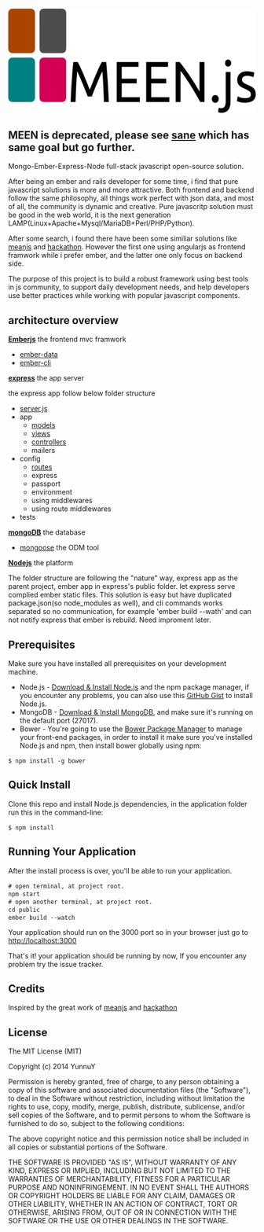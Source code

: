 ![MEEN.JS](/public/public/assets/images/meen.png)

## MEEN is deprecated, please see [sane](https://github.com/artificialio/sane) which has same goal but go further.

Mongo-Ember-Express-Node full-stack javascript open-source solution.

After being an ember and rails developer for some time, i find that pure javascript solutions is more and more attractive. 
Both frontend and backend follow the same philosophy, all things work perfect with json data, and most of all, the community is dynamic and creative. Pure javascritp solution must be good in the web world, it is the next generation LAMP(Linux+Apache+Mysql/MariaDB+Perl/PHP/Python).

After some search, i found there have been some similiar solutions like [meanjs](https://github.com/meanjs/mean) and 
[hackathon](https://github.com/sahat/hackathon-starter). However the first one using angularjs as frontend framwork while i prefer ember, and the latter one only focus on backend side.

The purpose of this project is to build a robust framework using best tools in js community, to support daily development needs, and help developers use better practices while working with popular javascript components.


## architecture overview

**[Emberjs](http://www.emberjs.com)** the frontend mvc framwork

- [ember-data](https://github.com/emberjs/data)
- [ember-cli](http://wwww.ember-cli.com)

**[express](http://expressjs.com)** the app server

the express app follow below folder structure  
* [server.js](#serverjs)
* app
  * [models](#models)
  * [views](#views)
  * [controllers](#controllers)
  * mailers
* config
  * [routes](#routes)
  * express
  * passport
  * environment
  * using middlewares
  * using route middlewares
* tests

**[mongoDB](http://www.mongodb.org/)** the database

- [mongoose](http://mongoosejs.com/) the ODM tool

**[Nodejs](http://nodejs.org/)** the platform

The folder structure are following the "nature" way, express app as the parent project, ember app in express's public folder.
let express serve complied ember static files. This solution is easy but have duplicated package.json(so node_modules as well), and cli commands works separated so no communication, for example 'ember build --wath' and can not notify express that
ember is rebuild. Need improment later. 

## Prerequisites
Make sure you have installed all prerequisites on your development machine.
* Node.js - [Download & Install Node.js](http://www.nodejs.org/download/) and the npm package manager, if you encounter any problems, you can also use this [GitHub Gist](https://gist.github.com/isaacs/579814) to install Node.js.
* MongoDB - [Download & Install MongoDB](http://www.mongodb.org/downloads), and make sure it's running on the default port (27017).
* Bower - You're going to use the [Bower Package Manager](http://bower.io/) to manage your front-end packages, in order to install it make sure you've installed Node.js and npm, then install bower globally using npm:

```
$ npm install -g bower
```

## Quick Install
Clone this repo and install Node.js dependencies, in the application folder run this in the command-line:

```
$ npm install
```

## Running Your Application

After the install process is over, you'll be able to run your application.


```
# open terminal, at project root.
npm start
# open another terminal, at project root.
cd public
ember build --watch
```

Your application should run on the 3000 port so in your browser just go to [http://localhost:3000](http://localhost:3000)

That's it! your application should be running by now, If you encounter any problem try the issue tracker.


## Credits
Inspired by the great work of [meanjs](https://github.com/meanjs/mean) and [hackathon](https://github.com/sahat/hackathon-starter)


## License
The MIT License (MIT)

Copyright (c) 2014 YunnuY

Permission is hereby granted, free of charge, to any person obtaining a copy
of this software and associated documentation files (the "Software"), to deal
in the Software without restriction, including without limitation the rights
to use, copy, modify, merge, publish, distribute, sublicense, and/or sell
copies of the Software, and to permit persons to whom the Software is
furnished to do so, subject to the following conditions:

The above copyright notice and this permission notice shall be included in all
copies or substantial portions of the Software.

THE SOFTWARE IS PROVIDED "AS IS", WITHOUT WARRANTY OF ANY KIND, EXPRESS OR
IMPLIED, INCLUDING BUT NOT LIMITED TO THE WARRANTIES OF MERCHANTABILITY,
FITNESS FOR A PARTICULAR PURPOSE AND NONINFRINGEMENT. IN NO EVENT SHALL THE
AUTHORS OR COPYRIGHT HOLDERS BE LIABLE FOR ANY CLAIM, DAMAGES OR OTHER
LIABILITY, WHETHER IN AN ACTION OF CONTRACT, TORT OR OTHERWISE, ARISING FROM,
OUT OF OR IN CONNECTION WITH THE SOFTWARE OR THE USE OR OTHER DEALINGS IN THE
SOFTWARE.
